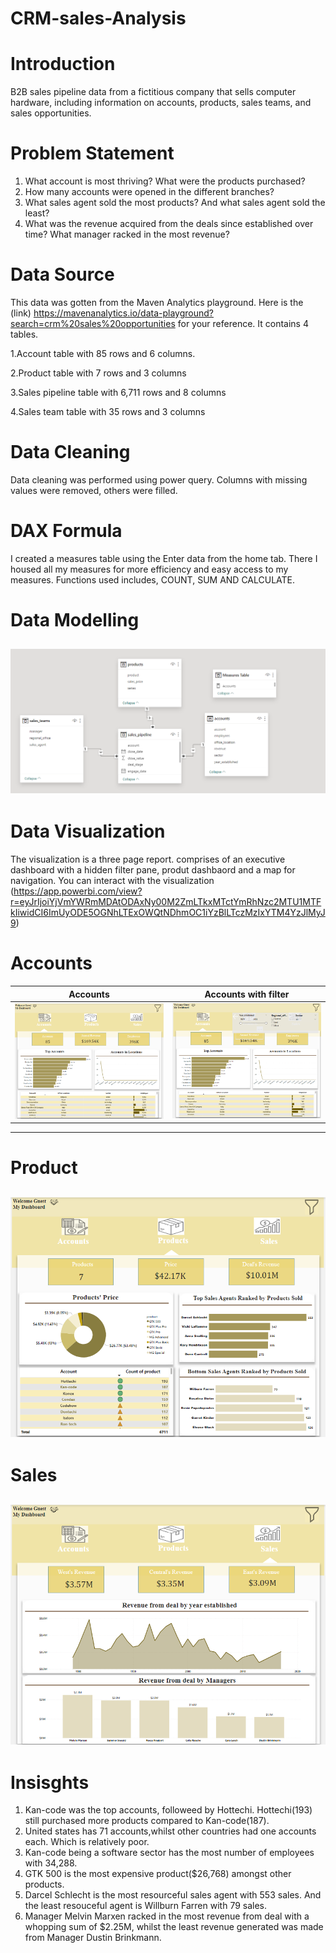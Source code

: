 # CRM-sales-Analysis

# Introduction
B2B sales pipeline data from a fictitious company that sells computer hardware, including information on accounts, products, sales teams, and sales opportunities.

# Problem Statement
1. What account is most thriving? What were the products purchased?
2. How many accounts were opened in the different branches?
3. What sales agent sold the most products? And what sales agent sold the least?
4. What was the revenue acquired from the deals since established over time? What manager racked in the most revenue?

# Data Source
This data was gotten from the Maven Analytics playground. Here is the (link) https://mavenanalytics.io/data-playground?search=crm%20sales%20opportunities for your reference. It contains 4 tables.

1.Account table with 85 rows and 6 columns.

2.Product table with 7 rows and 3 columns

3.Sales pipeline table with 6,711 rows and 8 columns

4.Sales team table with 35 rows and 3 columns

# Data Cleaning
Data cleaning was performed using power query. Columns with missing values were removed, others were filled.

# DAX Formula
I created a measures table using the Enter data from the home tab. There I housed all my measures for more efficiency and easy access to my measures. Functions used includes, COUNT, SUM AND CALCULATE.

# Data Modelling
![](crm_tables.png)
---

# Data Visualization
The visualization is a three page report. comprises of an executive dashboard with a hidden filter pane, produt dashbaord and a map for navigation. You can interact with the visualization (https://app.powerbi.com/view?r=eyJrIjoiYjVmYWRmMDAtODAxNy00M2ZmLTkxMTctYmRhNzc2MTU1MTFkIiwidCI6ImUyODE5OGNhLTExOWQtNDhmOC1iYzBlLTczMzIxYTM4YzJlMyJ9)

# Accounts 
Accounts                  | Accounts with filter
:------------------------:|:---------------------:
![](accounts.png)         | ![](filter_accounts.png)
---                         

# Product
![](Product.png)
---

# Sales
![](Sales.png)
---

# Insisghts
1. Kan-code was the top accounts, followeed by Hottechi. Hottechi(193) still purchased more products compared to Kan-code(187).
2. United states has 71 accounts,whilst other countries had one accounts each. Which is relatively poor.
3. Kan-code being a software sector has the most number of employees with 34,288.
4. GTK 500 is the most expensive product($26,768) amongst other products.
5. Darcel Schlecht is the most resourceful sales agent with 553 sales. And the least resouceful agent is Willburn Farren with 79 sales.
6. Manager Melvin Marxen racked in the most revenue from deal with a whopping sum of $2.25M, whilst the least revenue generated was made from Manager Dustin Brinkmann.
   
